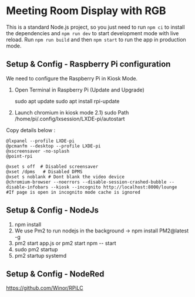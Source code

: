 # Meeting Room Display with RGB

This is a standard Node.js project, so you just need to run `npm ci` to install the dependencies and `npm run dev` to start development mode with live reload. Run `npm run build` and then `npm start` to run the app in production mode.

## Setup & Config - Raspberry Pi configuration

We need to configure the Raspberry Pi in Kiosk Mode. 

1) Open Terminal in Raspberry Pi (Update and Upgrade)

    sudo apt update
    sudo apt install rpi-update

2) Launch chromium in kiosk mode 
2.1)  sudo  Path /home/pi/.config/lxsession/LXDE-pi/autostart

   
Copy details below :   
  
    @lxpanel --profile LXDE-pi
    @pcmanfm --desktop --profile LXDE-pi
    @xscreensaver -no-splash
    @point-rpi

    @xset s off  # Disabled screensaver
    @xset /dpms   # Disabled DPMS 
    @xset s noblank # Dont blank the video device
    @chromium-browser --noerrors --disable-session-crashed-bubble --disable-infobars --kiosk --incognito http://localhost:8000/lounge    #If page is open in incognito mode cache is ignored


## Setup & Config - NodeJs

1) npm install
2) We use Pm2 to run nodejs in the background ->  npm install PM2@latest -g
3) pm2 start app.js or pm2 start npm -- start
4) sudo pm2 startup
5) pm2 startup systemd 

## Setup & Config - NodeRed

https://github.com/Winor/RPiLC



